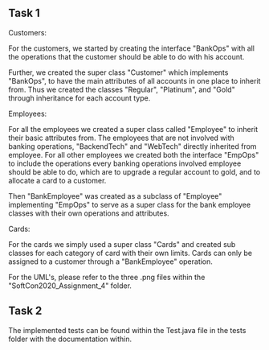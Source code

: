 Task 1
-------------
Customers:

For the customers, we started by creating the interface "BankOps" with all the
operations that the customer should be able to do with his account.

Further, we created the super class "Customer" which implements "BankOps", to have the main attributes of all
accounts in one place to inherit from. Thus we created the classes "Regular", "Platinum",
 and "Gold" through inheritance for each account type.
 
Employees:

For all the employees we created a super class called "Employee" to inherit their
basic attributes from. The employees that are not involved with banking operations, "BackendTech"
and "WebTech" directly inherited from employee. For all other employees we created
both the interface "EmpOps" to include the operations every banking operations involved
employee should be able to do, which are to upgrade a regular account to gold, and to
allocate a card to a customer.

Then "BankEmployee" was created as a subclass of "Employee" implementing "EmpOps"
to serve as a super class for the bank employee classes with their own
operations and attributes.

Cards:

For the cards we simply used a super class "Cards" and created
sub classes for each category of card with their own limits. Cards can only be assigned
to a customer through a "BankEmployee" operation.

For the UML's, please refer to the three .png files within
the "SoftCon2020_Assignment_4" folder.

Task 2
---------
The implemented tests can be found within the Test.java file in the tests folder with
the documentation within. 
